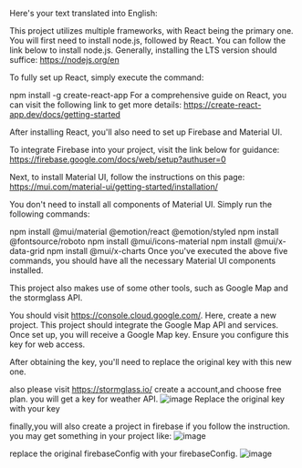
Here's your text translated into English:

This project utilizes multiple frameworks, with React being the primary one. You will first need to install node.js, followed by React.
You can follow the link below to install node.js. Generally, installing the LTS version should suffice:
https://nodejs.org/en

To fully set up React, simply execute the command:

npm install -g create-react-app
For a comprehensive guide on React, you can visit the following link to get more details:
https://create-react-app.dev/docs/getting-started

After installing React, you'll also need to set up Firebase and Material UI.

To integrate Firebase into your project, visit the link below for guidance:
https://firebase.google.com/docs/web/setup?authuser=0

Next, to install Material UI, follow the instructions on this page:
https://mui.com/material-ui/getting-started/installation/

You don't need to install all components of Material UI. Simply run the following commands:

npm install @mui/material @emotion/react @emotion/styled
npm install @fontsource/roboto
npm install @mui/icons-material
npm install @mui/x-data-grid
npm install @mui/x-charts
Once you've executed the above five commands, you should have all the necessary Material UI components installed.

This project also makes use of some other tools, such as Google Map and the stormglass API.

You should visit https://console.cloud.google.com/. Here, create a new project. This project should integrate the Google Map API and services. Once set up, you will receive a Google Map key. Ensure you configure this key for web access.

After obtaining the key, you'll need to replace the original key with this new one.

also please visit https://stormglass.io/
create a account,and choose free plan. you will get a key for weather API.
![image](https://github.com/shiweihu/SADivingClient/assets/13948493/c8395a20-d8da-4953-9e28-5eef174dbf5c)
Replace the original key with your key

finally,you will also create a project in firebase if you follow the instruction.
you may get something in your project like:
![image](https://github.com/shiweihu/SADivingClient/assets/13948493/1855dd3f-4b46-419b-ad64-fcbfa36a9819)

replace the original firebaseConfig with your firebaseConfig.
![image](https://github.com/shiweihu/SADivingClient/assets/13948493/12e10150-8b0b-4845-a75c-4d1ce88bb082)




